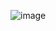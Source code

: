 
![image](https://user-images.githubusercontent.com/55409529/180327444-16870099-81e3-46cd-a230-9d096892a184.png)
